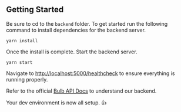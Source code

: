 ## Getting Started

Be sure to cd to the `backend` folder. To get started run the following command to install dependencies for the backend server.

`yarn install`

Once the install is complete. Start the backend server.

`yarn start`

Navigate to [http://localhost:5000/healthcheck](http://localhost:5000/healthcheck) to ensure everything is running properly.

Refer to the official [Bulb API Docs](https://app.swaggerhub.com/apis/bulb/bulb/1.0.0) to understand our backend.

Your dev environment is now all setup. 👍
